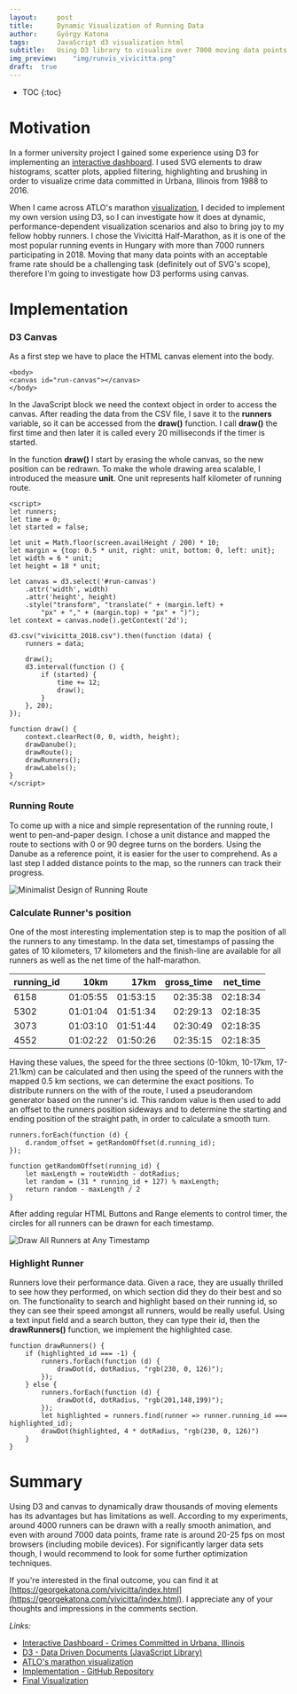 ```yaml
---
layout:     post
title:      Dynamic Visualization of Running Data
author:     György Katona
tags: 		JavaScript d3 visualization html
subtitle:   Using D3 library to visualize over 7000 moving data points
img_preview:	"img/runvis_vivicitta.png"
draft:	true
---
```


* TOC
{:toc}

# Motivation

In a former university project I gained some experience using D3 for implementing an [interactive dashboard](https://georgekatona.com/urbana-crimes/index.html). I used SVG elements to draw histograms, scatter plots, applied filtering, highlighting and brushing in order to visualize crime data committed in Urbana, Illinois from 1988 to 2016.

When I came across ATLO's marathon [visualization](https://atlo.team/spar-budapest-maraton/?fbclid=IwAR3MlxaCr2Rt1OYC-QmUUxNyGiALdLOfUaVGR87Bn35uXHmfcNLD6Jd_70s), I decided to implement my own version using D3, so I can investigate how it does at dynamic, performance-dependent visualization scenarios and also to bring joy to my fellow hobby runners. I chose the Vivicittá Half-Marathon, as it is one of the most popular running events in Hungary with more than 7000 runners participating in 2018. Moving that many data points with an acceptable frame rate should be a challenging task (definitely out of SVG's scope), therefore I'm going to investigate how D3 performs using canvas.

# Implementation
### D3 Canvas
As a first step we have to place the HTML canvas element into the body.
```
<body>
<canvas id="run-canvas"></canvas>
</body>
```
In the JavaScript block we need the context object in order to access the canvas. After reading the data from the CSV file, I save it to the **runners** variable, so it can be accessed from the **draw()** function. I call **draw()** the first time and then later it is called every 20 milliseconds if the timer is started.

In the function **draw()** I start by erasing the whole canvas, so the new position can be redrawn. To make the whole drawing area scalable, I introduced the measure **unit**. One unit represents half kilometer of running route.
```
<script>
let runners;
let time = 0;
let started = false;

let unit = Math.floor(screen.availHeight / 200) * 10;
let margin = {top: 0.5 * unit, right: unit, bottom: 0, left: unit};
let width = 6 * unit;
let height = 18 * unit;

let canvas = d3.select('#run-canvas')
    .attr('width', width)
    .attr('height', height)
    .style("transform", "translate(" + (margin.left) +
        "px" + "," + (margin.top) + "px" + ")");
let context = canvas.node().getContext('2d');

d3.csv("vivicitta_2018.csv").then(function (data) {
    runners = data;

    draw();
    d3.interval(function () {
        if (started) {
            time += 12;
            draw();
        }
    }, 20);
});

function draw() {
    context.clearRect(0, 0, width, height);
    drawDanube();
    drawRoute();
    drawRunners();
    drawLabels();
}
</script>
```

### Running Route

To come up with a nice and simple representation of the running route, I went to pen-and-paper design. I chose a unit distance and mapped the route to sections with 0 or 90 degree turns on the borders. Using the Danube as a reference point, it is easier for the user to comprehend. As a last step I added distance points to the map, so the runners can track their progress.

![Minimalist Design of Running Route](https://georgekatona.com/img/runvis/map.png)

### Calculate Runner's position

One of the most interesting implementation step is to map the position of all the runners to any timestamp. In the data set, timestamps of passing the gates of 10 kilometers, 17 kilometers and the finish-line are available for all runners as well as the net time of the half-marathon.

| running_id |     10km |     17km | gross_time | net_time |
|:-----------|---------:|---------:|-----------:|---------:|
| 6158       | 01:05:55 | 01:53:15 |   02:35:38 | 02:18:34 |
| 5302       | 01:01:04 | 01:51:34 |   02:29:13 | 02:18:35 |
| 3073       | 01:03:10 | 01:51:44 |   02:30:49 | 02:18:35 |
| 4552       | 01:02:22 | 01:50:26 |   02:35:15 | 02:18:35 |

Having these values, the speed for the three sections (0-10km, 10-17km, 17-21.1km) can be calculated and then using the speed of the runners with the mapped 0.5 km sections, we can determine the exact positions. To distribute runners on the with of the route, I used a pseudorandom generator based on the runner's id. This random value is then used to add an offset to the runners position sideways and to determine the starting and ending position of the straight path, in order to calculate a smooth turn.

```
runners.forEach(function (d) {
    d.random_offset = getRandomOffset(d.running_id);
});
        
function getRandomOffset(running_id) {
    let maxLength = routeWidth - dotRadius;
    let random = (31 * running_id + 127) % maxLength;
    return random - maxLength / 2
}
```

After adding regular HTML Buttons and Range elements to control timer, the circles for all runners can be drawn for each timestamp. 

![Draw All Runners at Any Timestamp](https://georgekatona.com/img/runvis/datapoints.png)

### Highlight Runner

Runners love their performance data. Given a race, they are usually thrilled to see how they performed, on which section did they do their best and so on. The functionality to search and highlight based on their running id, so they can see their speed amongst all runners, would be really useful. Using a text input field and a search button, they can type their id, then the **drawRunners()** function, we implement the highlighted case.

```
function drawRunners() {
    if (highlighted_id === -1) {
        runners.forEach(function (d) {
            drawDot(d, dotRadius, "rgb(230, 0, 126)");
        });
    } else {
        runners.forEach(function (d) {
            drawDot(d, dotRadius, "rgb(201,148,199)");
        });
        let highlighted = runners.find(runner => runner.running_id === highlighted_id);
        drawDot(highlighted, 4 * dotRadius, "rgb(230, 0, 126)")
    }
}
```

# Summary

Using D3 and canvas to dynamically draw thousands of moving elements has its advantages but has limitations as well. According to my experiments, around 4000 runners can be drawn with a really smooth animation, and even with around 7000 data points, frame rate is around 20-25 fps on most browsers (including mobile devices). For significantly larger data sets though, I would recommend to look for some further optimization techniques.

If you're interested in the final outcome, you can find it at [https://georgekatona.com/vivicitta/index.html](https://georgekatona.com/vivicitta/index.html). I appreciate any of your thoughts and impressions in the comments section.

*Links:*
- [Interactive Dashboard - Crimes Committed in Urbana, Illinois ](https://georgekatona.com/urbana-crimes/index.html)
- [D3 - Data Driven Documents (JavaScript Library)](https://d3js.org/)
- [ATLO's marathon visualization](https://atlo.team/spar-budapest-maraton/?fbclid=IwAR3MlxaCr2Rt1OYC-QmUUxNyGiALdLOfUaVGR87Bn35uXHmfcNLD6Jd_70s)
- [Implementation - GitHub Repository](https://github.com/georgekatona/RunningVis)
- [Final Visualization](https://georgekatona.com/vivicitta/index.html)